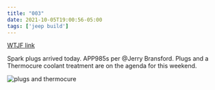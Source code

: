 ```yaml
---
title: "003"
date: 2021-10-05T19:00:56-05:00
tags: ['jeep build']
---
```

[WTJF link](https://wranglertjforum.com/threads/prndls-tj-build-ii-the-green-one.55717/post-976154)

Spark plugs arrived today. APP985s per @Jerry Bransford. Plugs and a Thermocure coolant treatment are on the agenda for this weekend.

![plugs and thermocure](/jeep/build-thread/img/PXL_20211005_194112523.MP.jpg)